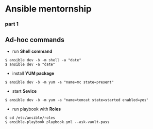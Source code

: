 # Ansible mentornship
### part 1

## Ad-hoc commands
* run **Shell command**
```shell
$ ansible dev -b -m shell -a "date"
$ ansible dev -a "date"
```

* install **YUM package**
```shell
$ ansible dev -b -m yum -a "name=mc state=present"
```

* start **Sevice**
```shell
$ ansible dev -b -m yum -a "name=tomcat state=started enabled=yes"
```



* run playbook with **Roles**
```shell
$ cd /etc/ansible/roles
$ ansible-playbook playbook.yml --ask-vault-pass
```
